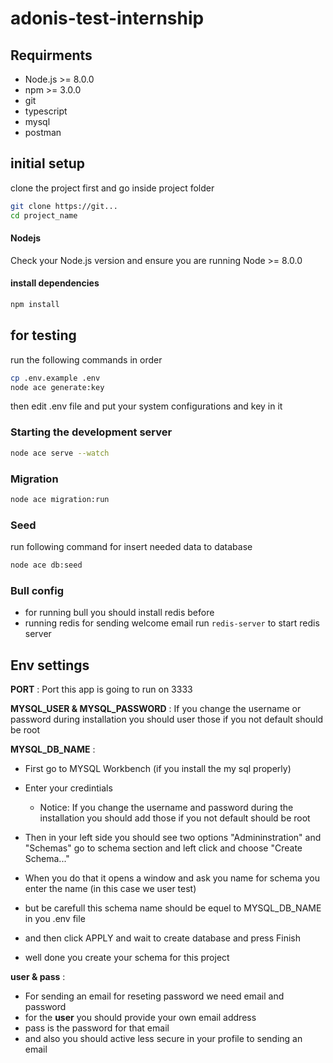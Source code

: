 # adonis-test-internship

## Requirments

- Node.js >= 8.0.0
- npm >= 3.0.0
- git
- typescript
- mysql
- postman

## initial setup

clone the project first and go inside project folder

```bash
git clone https://git...
cd project_name
```

#### Nodejs

Check your Node.js version and ensure you are running Node >= 8.0.0

#### install dependencies

```bash
npm install
```

## for testing

run the following commands in order

```bash
cp .env.example .env
node ace generate:key
```

then edit .env file and put your system configurations and key in it

### Starting the development server

```bash
node ace serve --watch
```

### Migration

```bash
node ace migration:run
```

### Seed

run following command for insert needed data to database

```bash
node ace db:seed
```

### Bull config

- for running bull you should install redis before
- running redis for sending welcome email run `redis-server` to start redis server

## Env settings

**PORT** : Port this app is going to run on 3333

**MYSQL_USER & MYSQL_PASSWORD** : If you change the username or password during installation you should user those if you not default should be root

**MYSQL_DB_NAME** :

- First go to MYSQL Workbench (if you install the my sql properly)
- Enter your credintials
  - Notice: If you change the username and password during the installation you should add those if you not default should be root
- Then in your left side you should see two options "Admininstration" and "Schemas" go to schema section and left click and choose "Create Schema..."

- When you do that it opens a window and ask you name for schema you enter the name (in this case we user test)
- but be carefull this schema name should be equel to MYSQL_DB_NAME in you .env file
- and then click APPLY and wait to create database and press Finish
- well done you create your schema for this project

**user & pass** :

- For sending an email for reseting password we need email and password
- for the **user** you should provide your own email address
- pass is the password for that email
- and also you should active less secure in your profile to sending an email
